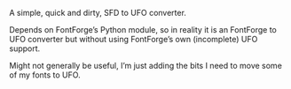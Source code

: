 A simple, quick and dirty, SFD to UFO converter.

Depends on FontForge’s Python module, so in reality it is an FontForge to UFO
converter but without using FontForge’s own (incomplete) UFO support.

Might not generally be useful, I’m just adding the bits I need to move some of
my fonts to UFO.
